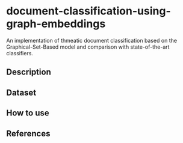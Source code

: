 # document-classification-using-graph-embeddings

An implementation of thmeatic document classification based on the Graphical-Set-Based model and comparison with state-of-the-art classifiers.

## Description

## Dataset

## How to use

## References
